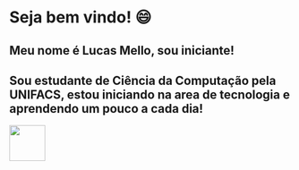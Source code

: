 # Seja bem vindo! :smile:
## Meu nome é Lucas Mello, sou iniciante!
## Sou estudante de Ciência da Computação pela UNIFACS, estou iniciando na area de tecnologia e aprendendo um pouco a cada dia!


<footer>
 
 <!-- LINKEDIN ICON LINK -->
  <a align="left" href= "https://www.linkedin.com/in/lucas-de-mello-vieira-17339217b/"><img width = "64px" src = "https://cdn.exclaimer.com/Handbook%20Images/linkedin-icon_128x128.png?_ga=2.169565281.1993837563.1614991205-979785356.1614991205"></a>
 

